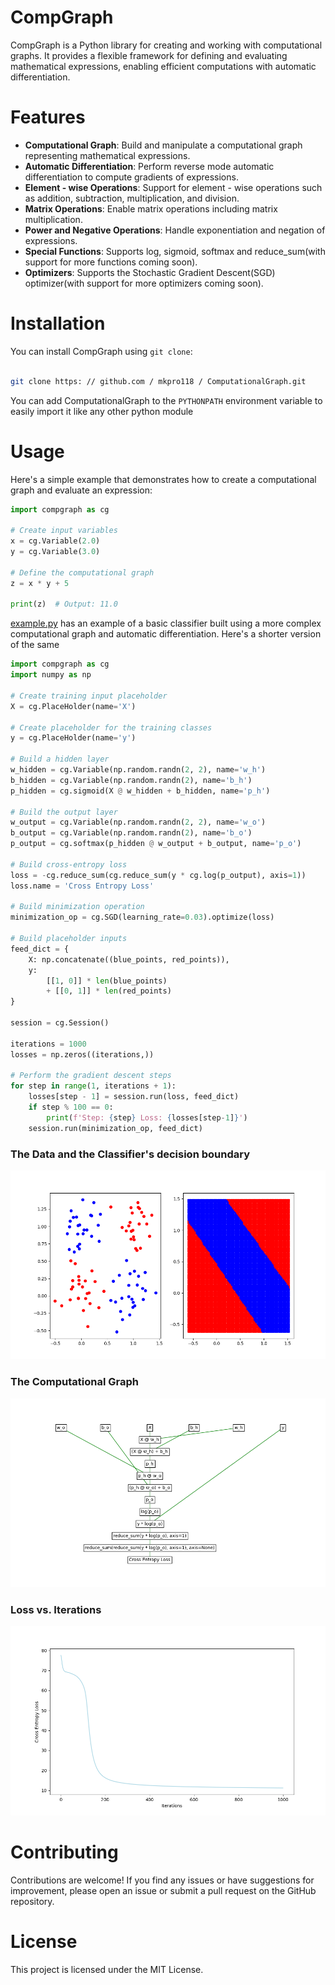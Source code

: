 # CompGraph

CompGraph is a Python library for creating and working with computational graphs. It provides a flexible framework for defining and evaluating mathematical expressions, enabling efficient computations with automatic differentiation.


# Features

- **Computational Graph**: Build and manipulate a computational graph representing mathematical expressions.
- **Automatic Differentiation**: Perform reverse mode automatic differentiation to compute gradients of expressions.
- **Element - wise Operations**: Support for element - wise operations such as addition, subtraction, multiplication, and division.
- **Matrix Operations**: Enable matrix operations including matrix multiplication.
- **Power and Negative Operations**: Handle exponentiation and negation of expressions.
- **Special Functions**: Supports log, sigmoid, softmax and reduce_sum(with support for more functions coming soon).
- **Optimizers**: Supports the Stochastic Gradient Descent(SGD) optimizer(with support for more optimizers coming soon).


# Installation

You can install CompGraph using `git clone`:

```bash

git clone https: // github.com / mkpro118 / ComputationalGraph.git

```

You can add ComputationalGraph to the `PYTHONPATH` environment variable to easily import it like any other python module


# Usage

Here's a simple example that demonstrates how to create a computational graph and evaluate an expression:

```python
import compgraph as cg

# Create input variables
x = cg.Variable(2.0)
y = cg.Variable(3.0)

# Define the computational graph
z = x * y + 5

print(z)  # Output: 11.0
```

[example.py](compgraph/example.py) has an example of a basic classifier built using a more complex computational graph and automatic differentiation. Here's a shorter version of the same

```python
import compgraph as cg
import numpy as np

# Create training input placeholder
X = cg.PlaceHolder(name='X')

# Create placeholder for the training classes
y = cg.PlaceHolder(name='y')

# Build a hidden layer
w_hidden = cg.Variable(np.random.randn(2, 2), name='w_h')
b_hidden = cg.Variable(np.random.randn(2), name='b_h')
p_hidden = cg.sigmoid(X @ w_hidden + b_hidden, name='p_h')

# Build the output layer
w_output = cg.Variable(np.random.randn(2, 2), name='w_o')
b_output = cg.Variable(np.random.randn(2), name='b_o')
p_output = cg.softmax(p_hidden @ w_output + b_output, name='p_o')

# Build cross-entropy loss
loss = -cg.reduce_sum(cg.reduce_sum(y * cg.log(p_output), axis=1))
loss.name = 'Cross Entropy Loss'

# Build minimization operation
minimization_op = cg.SGD(learning_rate=0.03).optimize(loss)

# Build placeholder inputs
feed_dict = {
    X: np.concatenate((blue_points, red_points)),
    y:
        [[1, 0]] * len(blue_points)
        + [[0, 1]] * len(red_points)
}

session = cg.Session()

iterations = 1000
losses = np.zeros((iterations,))

# Perform the gradient descent steps
for step in range(1, iterations + 1):
    losses[step - 1] = session.run(loss, feed_dict)
    if step % 100 == 0:
        print(f'Step: {step} Loss: {losses[step-1]}')
    session.run(minimization_op, feed_dict)
```
### The Data and the Classifier's decision boundary
![Classifier](classifier.png)

### The Computational Graph
![Computational Graph](computational_graph.png)

### Loss vs. Iterations
![Loss vs. Iterations](loss_v_iterations.png)


# Contributing
Contributions are welcome! If you find any issues or have suggestions for improvement, please open an issue or submit a pull request on the GitHub repository.


# License
This project is licensed under the MIT License.
